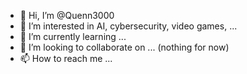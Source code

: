 - 👋 Hi, I’m @Quenn3000
- 👀 I’m interested in AI, cybersecurity, video games, ...
- 🌱 I’m currently learning ...
- 💞️ I’m looking to collaborate on ... (nothing for now)
- 📫 How to reach me ...

<!---
Quenn3000/Quenn3000 is a ✨ special ✨ repository because its `README.md` (this file) appears on your GitHub profile.
You can click the Preview link to take a look at your changes.
--->
